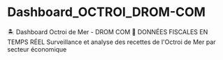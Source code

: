 # Dashboard_OCTROI_DROM-COM
🏝️ Dashboard Octroi de Mer - DROM COM 🔴 DONNÉES FISCALES EN TEMPS RÉEL  Surveillance et analyse des recettes de l'Octroi de Mer par secteur économique
